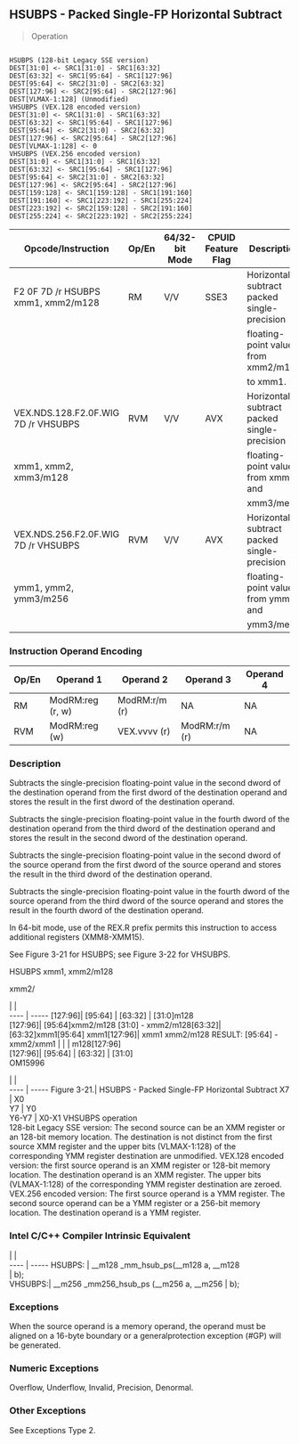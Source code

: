 ## HSUBPS - Packed Single-FP Horizontal Subtract

> Operation
``` slim

HSUBPS (128-bit Legacy SSE version)
DEST[31:0] <- SRC1[31:0] - SRC1[63:32]
DEST[63:32] <- SRC1[95:64] - SRC1[127:96]
DEST[95:64] <- SRC2[31:0] - SRC2[63:32]
DEST[127:96] <- SRC2[95:64] - SRC2[127:96]
DEST[VLMAX-1:128] (Unmodified)
VHSUBPS (VEX.128 encoded version)
DEST[31:0] <- SRC1[31:0] - SRC1[63:32]
DEST[63:32] <- SRC1[95:64] - SRC1[127:96]
DEST[95:64] <- SRC2[31:0] - SRC2[63:32]
DEST[127:96] <- SRC2[95:64] - SRC2[127:96]
DEST[VLMAX-1:128] <- 0
VHSUBPS (VEX.256 encoded version)
DEST[31:0] <- SRC1[31:0] - SRC1[63:32]
DEST[63:32] <- SRC1[95:64] - SRC1[127:96]
DEST[95:64] <- SRC2[31:0] - SRC2[63:32]
DEST[127:96] <- SRC2[95:64] - SRC2[127:96]
DEST[159:128] <- SRC1[159:128] - SRC1[191:160]
DEST[191:160] <- SRC1[223:192] - SRC1[255:224]
DEST[223:192] <- SRC2[159:128] - SRC2[191:160]
DEST[255:224] <- SRC2[223:192] - SRC2[255:224]

```

 Opcode/Instruction                 | Op/En| 64/32-bit Mode| CPUID Feature Flag| Description                                
 ---  | --- | --- | --- | ---
 F2 0F 7D /r HSUBPS xmm1, xmm2/m128 | RM   | V/V           | SSE3              | Horizontal subtract packed single-precision
                                    |      |               |                   | floating-point values from xmm2/m128       
                                    |      |               |                   | to xmm1.                                   
 VEX.NDS.128.F2.0F.WIG 7D /r VHSUBPS| RVM  | V/V           | AVX               | Horizontal subtract packed single-precision
 xmm1, xmm2, xmm3/m128              |      |               |                   | floating-point values from xmm2 and        
                                    |      |               |                   | xmm3/mem.                                  
 VEX.NDS.256.F2.0F.WIG 7D /r VHSUBPS| RVM  | V/V           | AVX               | Horizontal subtract packed single-precision
 ymm1, ymm2, ymm3/m256              |      |               |                   | floating-point values from ymm2 and        
                                    |      |               |                   | ymm3/mem.                                  

### Instruction Operand Encoding
 Op/En| Operand 1       | Operand 2    | Operand 3    | Operand 4
 ---  | --- | --- | --- | ---
 RM   | ModRM:reg (r, w)| ModRM:r/m (r)| NA           | NA       
 RVM  | ModRM:reg (w)   | VEX.vvvv (r) | ModRM:r/m (r)| NA       

### Description
Subtracts the single-precision floating-point value in the second dword of the
destination operand from the first dword of the destination operand and stores
the result in the first dword of the destination operand.

Subtracts the single-precision floating-point value in the fourth dword of the
destination operand from the third dword of the destination operand and stores
the result in the second dword of the destination operand.

Subtracts the single-precision floating-point value in the second dword of the
source operand from the first dword of the source operand and stores the result
in the third dword of the destination operand.

Subtracts the single-precision floating-point value in the fourth dword of the
source operand from the third dword of the source operand and stores the result
in the fourth dword of the destination operand.

In 64-bit mode, use of the REX.R prefix permits this instruction to access additional
registers (XMM8-XMM15).

See Figure 3-21 for HSUBPS; see Figure 3-22 for VHSUBPS.

HSUBPS xmm1, xmm2/m128

xmm2/

   | |  
---- | -----
 [127:96]| [95:64]                                   | [63:32]                        | [31:0]m128                                
 [127:96]| [95:64]xmm2/m128 [31:0] - xmm2/m128[63:32]| [63:32]xmm1[95:64] xmm1[127:96]| xmm1 xmm2/m128 RESULT: [95:64] - xmm2/xmm1
         |                                           |                                | m128[127:96]                              
 [127:96]| [95:64]                                   | [63:32]                        | [31:0]                                    
OM15996

   | |  
---- | -----
 Figure 3-21.| HSUBPS - Packed Single-FP Horizontal Subtract
 X7          | X0                                         
 Y7          | Y0                                         
 Y6-Y7       | X0-X1 VHSUBPS operation                    
128-bit Legacy SSE version: The second source can be an XMM register or an 128-bit
memory location. The destination is not distinct from the first source XMM register
and the upper bits (VLMAX-1:128) of the corresponding YMM register destination
are unmodified. VEX.128 encoded version: the first source operand is an XMM
register or 128-bit memory location. The destination operand is an XMM register.
The upper bits (VLMAX-1:128) of the corresponding YMM register destination are
zeroed. VEX.256 encoded version: The first source operand is a YMM register.
The second source operand can be a YMM register or a 256-bit memory location.
The destination operand is a YMM register.



### Intel C/C++ Compiler Intrinsic Equivalent
   | |  
---- | -----
 HSUBPS: | __m128 _mm_hsub_ps(__m128 a, __m128    
         | b);                                    
 VHSUBPS:| __m256 _mm256_hsub_ps (__m256 a, __m256
         | b);                                    

### Exceptions
When the source operand is a memory operand, the operand must be aligned on
a 16-byte boundary or a generalprotection exception (#GP) will be generated.


### Numeric Exceptions
Overflow, Underflow, Invalid, Precision, Denormal.


### Other Exceptions
See Exceptions Type 2.
